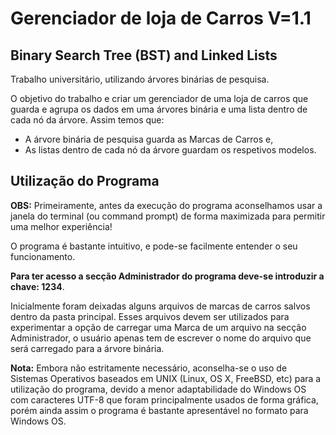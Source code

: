 # Gerenciador de loja de Carros V=1.1 
## Binary Search Tree (BST) and Linked Lists
Trabalho universitário, utilizando árvores binárias de pesquisa.

O objetivo do trabalho e criar um gerenciador de uma loja de carros que guarda e agrupa os dados em uma árvores binária e uma lista dentro de cada nó da árvore. Assim temos que:

 * A árvore binária de pesquisa guarda as Marcas de Carros e,
 * As listas dentro de cada nó da árvore guardam os respetivos modelos.


## Utilização do Programa

**OBS:** Primeiramente, antes da execução do programa aconselhamos usar a janela do terminal (ou command prompt) de forma maximizada para permitir uma melhor experiência!

O programa é bastante intuitivo, e pode-se facilmente entender o seu funcionamento.   

**Para ter acesso a secção Administrador do programa deve-se introduzir a chave: 1234**.

Inicialmente foram deixadas alguns arquivos de marcas de carros salvos dentro da pasta principal. Esses arquivos devem ser utilizados para experimentar a opção de carregar uma Marca de um arquivo na secção Administrador, o usuário apenas tem de escrever o nome do arquivo que será carregado para a árvore binária.

**Nota:** Embora não estritamente necessário, aconselha-se o uso de Sistemas Operativos baseados em UNIX (Linux, OS X, FreeBSD, etc) para a utilização do programa, devido a menor adaptabilidade do Windows OS com caracteres UTF-8 que foram principalmente usados de forma gráfica, porém ainda assim o programa é bastante apresentável no formato para Windows OS.

